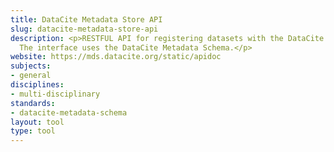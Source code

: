 ```yaml
---
title: DataCite Metadata Store API
slug: datacite-metadata-store-api
description: <p>RESTFUL API for registering datasets with the DataCite organization.
  The interface uses the DataCite Metadata Schema.</p>
website: https://mds.datacite.org/static/apidoc
subjects:
- general
disciplines:
- multi-disciplinary
standards:
- datacite-metadata-schema
layout: tool
type: tool
---
```


